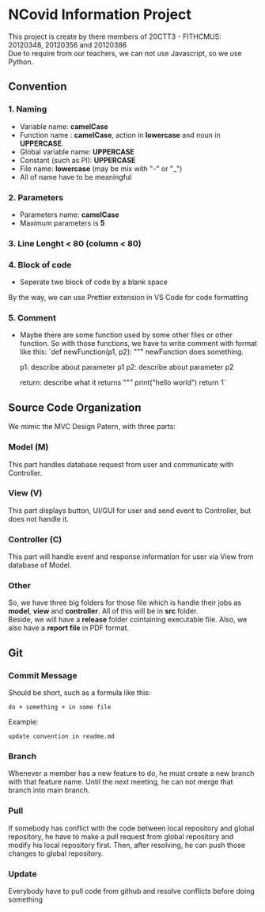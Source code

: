 # NCovid Information Project

This project is create by there members of 20CTT3 - FITHCMUS: 20120348, 20120356 and 20120386  
Due to require from our teachers, we can not use Javascript, so we use Python.

## Convention

### 1. Naming

- Variable name: **camelCase**
- Function name : **camelCase**, action in **lowercase** and noun in **UPPERCASE**.
- Global variable name: **UPPERCASE**
- Constant (such as PI): **UPPERCASE**
- File name: **lowercase** (may be mix with "-" or "\_")
- All of name have to be meaningful

### 2. Parameters

- Parameters name: **camelCase**
- Maximum parameters is **5**

### 3. Line Lenght **< 80** (column **< 80**)

### 4. Block of code
- Seperate two block of code by a blank space

By the way, we can use Prettier extension in VS Code for code formatting

### 5. Comment
- Maybe there are some function used by some other files or other function. So with those functions, we have to write comment with format like this:
`def newFunction(p1, p2):
    """
    newFunction does something.

    p1: describe about parameter p1
    p2: describe about parameter p2
    
    return: describe what it returns
    """ 
    print("hello world")
    return 1`

## Source Code Organization

We mimic the MVC Design Patern, with three parts:

### Model (M)

This part handles database request from user and communicate with Controller.

### View (V)

This part displays button, UI/GUI for user and send event to Controller, but does not handle it.

### Controller (C)

This part will handle event and response information for user via View from database of Model.  

### Other
So, we have three big folders for those file which is handle their jobs as **model**, **view** and **controller**.
All of this will be in **src** folder.   
Beside, we will have a **release** folder cointaining executable file. Also, we also have a **report file** in PDF format.

## Git

### Commit Message
Should be short, such as a formula like this:  

`do + something + in some file`  

Example:  

`update convention in readme.md`

### Branch
Whenever a member has a new feature to do, he must create a new branch with that feature name. Until the next meeting, he can not merge that branch into main branch.

### Pull
If somebody has conflict with the code between local repository and global repository, he have to make a pull request from global repository and modify his local repository first. Then, after resolving, he can push those changes to global repository.

### Update
Everybody have to pull code from github and resolve conflicts before doing something

